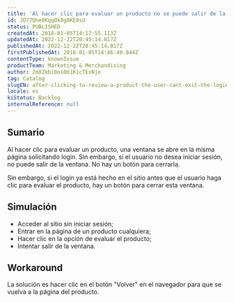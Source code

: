 ```yaml
---
title: 'Al hacer clic para evaluar un producto no se puede salir de la pantalla de login'
id: JO77Qhe8KqqOk0g8KE8sU
status: PUBLISHED
createdAt: 2018-01-05T14:17:55.113Z
updatedAt: 2022-12-22T20:45:14.817Z
publishedAt: 2022-12-22T20:45:14.817Z
firstPublishedAt: 2018-01-05T14:46:40.844Z
contentType: knownIssue
productTeam: Marketing & Merchandising
author: 2mXZkbi0oi061KicTExNjo
tag: Catalog
slugEN: after-clicking-to-review-a-product-the-user-cant-exit-the-login-screen
locale: es
kiStatus: Backlog
internalReference: null
---
```


## Sumario

Al hacer clic para evaluar un producto, una ventana se abre en la misma página solicitando login. Sin embargo, si el usuario no desea iniciar sesión, no puede salir de la ventana. No hay un botón para cerrarla.

Sin embargo, si el login ya está hecho en el sitio antes que el usuario haga clic para evaluar el producto, hay un botón para cerrar esta ventana.

## Simulación

- Acceder al sitio sin iniciar sesión;
- Entrar en la página de un producto cualquiera;
- Hacer clic en la opción de evaluar el producto;
- Intentar salir de la ventana.

## Workaround

La solución es hacer clic en el botón "Volver" en el navegador para que se vuelva a la página del producto.

